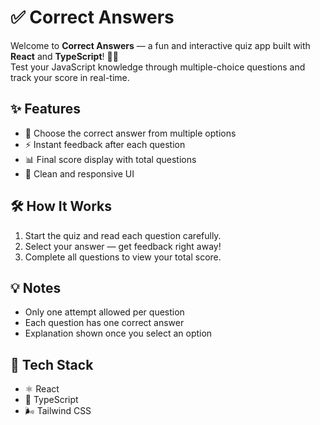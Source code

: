 # ✅ Correct Answers

Welcome to **Correct Answers** — a fun and interactive quiz app built with **React** and **TypeScript**! 🧠🎉  
Test your JavaScript knowledge through multiple-choice questions and track your score in real-time.

## ✨ Features

- 🎯 Choose the correct answer from multiple options
- ⚡ Instant feedback after each question
- 📊 Final score display with total questions
- 🎨 Clean and responsive UI

## 🛠️ How It Works

1. Start the quiz and read each question carefully.
2. Select your answer — get feedback right away!
3. Complete all questions to view your total score.

## 💡 Notes

- Only one attempt allowed per question
- Each question has one correct answer
- Explanation shown once you select an option

## 🧪 Tech Stack

- ⚛️ React
- 🔷 TypeScript
- 🌬️ Tailwind CSS
